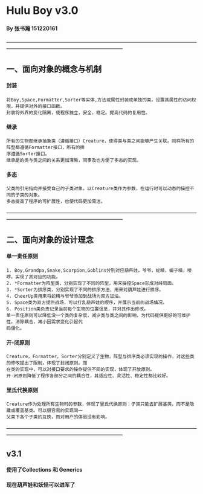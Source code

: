 # Hulu Boy v3.0
#### By 张书瀚 151220161    
——————————————————————————————————————————————————————————  
## 一、面向对象的概念与机制  
#### 封装  
    将Boy,Space,Formatter,Sorter等实体,方法或属性封装成单独的类，设置其属性的访问权限，并提供对外的接口函数。  
    封装将外界的变化隔离，使程序独立，安全，稳定。提高代码的复用性。
#### 继承  
    所有的生物都继承抽象类（遵循接口）Creature，使得类与类之间能够产生关联。同样所有的阵型都遵循Formatter接口，所有的排
    序遵循Sorter接口。  
    继承是的类与类之间的关系更加清晰，同事及也方便了多态的实现。         
#### 多态  
    父类的引用指向并接受自己的子类对象。以Creature类作为参数，在运行时可以动态的操控不同的子类的对象。  
    多态提高了程序的可扩展性，也使代码更加简洁。  
——————————————————————————————————————————————————————————  
## 二、面向对象的设计理念  
#### 单一责任原则  
    1. Boy,Grandpa,Snake,Scorpion,Goblins分别对应葫芦娃，爷爷，蛇精，蝎子精，喽啰。实现了其对应的功能。  
    2. *Formatter为阵型类，分别实现了不同的阵型，用来操控Space形成对峙局面。  
    3. *Sorter为排序类，分别实现了不同的排序方法，用来对葫芦娃进行排序。  
    4. CheerUp类用来将蛇精与爷爷添加到战场为双方加油。  
    5. Space类为双方提供战场，可以打乱葫芦娃的顺序，并展示当前的战场情况。  
    6. Position类负责记录当前每个生物的位置信息，并对其作出修改。  
    单一责任原则可以降低没一个类的复杂度，减少类与类之间的影响，为代码提供更好的可维护性。消除耦合，减小因需求变化引起代
    码僵化。  
#### 开-闭原则  
    Creature，Formatter，Sorter分别定义了生物，阵型与排序类必须实现的操作，对这些类的修改提出了限制，体现了封闭原则。而
    在类的实现中，可以对接口要求的操作提供不同的实现，体现了开放原则。  
    开-闭原则降低了程序各部分之间的耦合性，其适应性、灵活性、稳定性都比较好。  
#### 里氏代换原则  
    Creature作为处理所有生物时的参数，体现了里氏代换原则：子类只能去扩展基类，而不是隐藏或覆盖基类。可以很容易的实现同一
    父类下各个子类的互换，而对用户的体验没有影响。  
——————————————————————————————————————————————————————————  
## v3.1
#### 使用了Collections 和 Generics
#### 现在葫芦娃和妖怪可以进军了 

